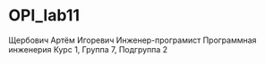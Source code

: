 # OPI_lab11
Щербович
Артём
Игоревич
Инженер-програмист
Программная инженерия
Курс 1, Группа 7, Подгруппа 2
